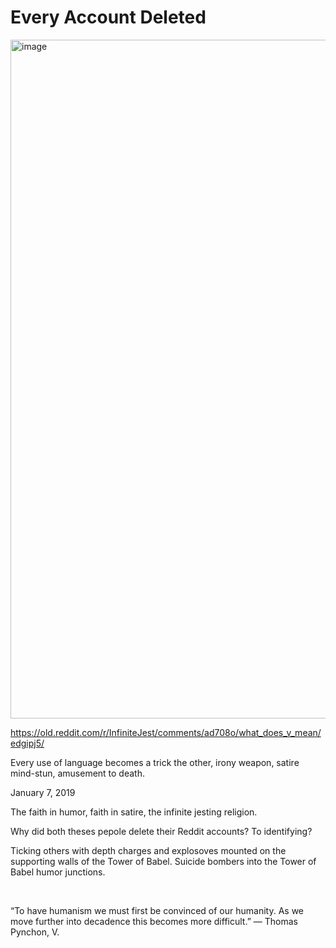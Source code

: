 # Every Account Deleted

<img width="1450" height="1086" alt="image" src="https://github.com/user-attachments/assets/4f01d1d0-7923-4ff6-90aa-533e8f7663d2" />

https://old.reddit.com/r/InfiniteJest/comments/ad708o/what_does_v_mean/edgipj5/

Every use of language becomes a trick the other, irony weapon, satire mind-stun, amusement to death.

January 7, 2019

The faith in humor, faith in satire, the infinite jesting religion.

Why did both theses pepole delete their Reddit accounts? To identifying?

Ticking others with depth charges and explosoves mounted on the supporting walls of the Tower of Babel. Suicide bombers into the Tower of Babel humor junctions.

&nbsp;

“To have humanism we must first be convinced of our humanity. As we move further into decadence this becomes more difficult.”
― Thomas Pynchon, V.
